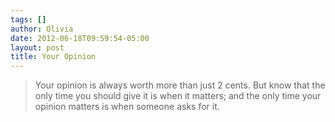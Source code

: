 ```yaml
---
tags: []
author: Olivia
date: 2012-06-18T09:59:54-05:00
layout: post
title: Your Opinion
---
```


> Your opinion is always worth more than just 2 cents. But know that the only time you should give it is when it matters; and the only time your opinion matters is when someone asks for it.
